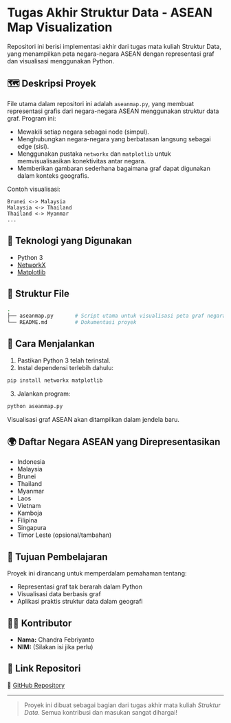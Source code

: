 
# Tugas Akhir Struktur Data - ASEAN Map Visualization

Repositori ini berisi implementasi akhir dari tugas mata kuliah Struktur Data, yang menampilkan peta negara-negara ASEAN dengan representasi graf dan visualisasi menggunakan Python.

## 🗺️ Deskripsi Proyek

File utama dalam repositori ini adalah `aseanmap.py`, yang membuat representasi grafis dari negara-negara ASEAN menggunakan struktur data graf. Program ini:

- Mewakili setiap negara sebagai node (simpul).
- Menghubungkan negara-negara yang berbatasan langsung sebagai edge (sisi).
- Menggunakan pustaka `networkx` dan `matplotlib` untuk memvisualisasikan konektivitas antar negara.
- Memberikan gambaran sederhana bagaimana graf dapat digunakan dalam konteks geografis.

Contoh visualisasi:

```
Brunei <-> Malaysia
Malaysia <-> Thailand
Thailand <-> Myanmar
...
```

## 🧰 Teknologi yang Digunakan

- Python 3
- [NetworkX](https://networkx.org/)
- [Matplotlib](https://matplotlib.org/)

## 📂 Struktur File

```bash
.
├── aseanmap.py       # Script utama untuk visualisasi peta graf negara ASEAN
└── README.md         # Dokumentasi proyek
```

## 🚀 Cara Menjalankan

1. Pastikan Python 3 telah terinstal.
2. Instal dependensi terlebih dahulu:

```bash
pip install networkx matplotlib
```

3. Jalankan program:

```bash
python aseanmap.py
```

Visualisasi graf ASEAN akan ditampilkan dalam jendela baru.

## 🌍 Daftar Negara ASEAN yang Direpresentasikan

- Indonesia
- Malaysia
- Brunei
- Thailand
- Myanmar
- Laos
- Vietnam
- Kamboja
- Filipina
- Singapura
- Timor Leste (opsional/tambahan)

## 📌 Tujuan Pembelajaran

Proyek ini dirancang untuk memperdalam pemahaman tentang:

- Representasi graf tak berarah dalam Python
- Visualisasi data berbasis graf
- Aplikasi praktis struktur data dalam geografi

## 👨‍💻 Kontributor

- **Nama:** Chandra Febriyanto  
- **NIM:** (Silakan isi jika perlu)

## 📎 Link Repositori

🔗 [GitHub Repository](https://github.com/Chandrafebriyanto/Tugas-Akhir-Struktur-Data)

---

> Proyek ini dibuat sebagai bagian dari tugas akhir mata kuliah *Struktur Data*. Semua kontribusi dan masukan sangat dihargai!
